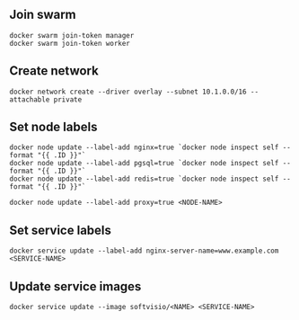 ## Join swarm

```
docker swarm join-token manager
docker swarm join-token worker
```

## Create network

```
docker network create --driver overlay --subnet 10.1.0.0/16 --attachable private
```

## Set node labels

```
docker node update --label-add nginx=true `docker node inspect self --format "{{ .ID }}"`
docker node update --label-add pgsql=true `docker node inspect self --format "{{ .ID }}"`
docker node update --label-add redis=true `docker node inspect self --format "{{ .ID }}"`

docker node update --label-add proxy=true <NODE-NAME>
```

## Set service labels

```
docker service update --label-add nginx-server-name=www.example.com <SERVICE-NAME>
```

## Update service images

```
docker service update --image softvisio/<NAME> <SERVICE-NAME>
```

